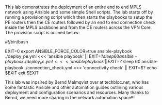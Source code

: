 This lab demonstrates the deployment of an entire end to end MPLS network using Ansible and some simple Shell scripts. The lab starts off by running a provisioning script which then starts the playbooks to setup the PE routers then the CE routers followed by an end to end connection check inside the MPLS backbone and from the CE routers across the VPN Core.
The provision script is oulined below:

#!/bin/bash

EXIT=0
export ANSIBLE_FORCE_COLOR=true
ansible-playbook ./deploy_pe.yml <<< 'ansible playbook' || EXIT=$?
sleep 60
ansible-playbook ./deploy_ce.yml <<< 'ansible playbook' || EXIT=$?
sleep 60
ansible-playbook ./connection_check.yml <<< 'connectivity check' || EXIT=$?
echo $EXIT
exit $EXIT


This lab was inpsired by Bernd Malmqvist over at techbloc.net, who has some fantastic Ansible and other automation guides outlining various deployment and configuration scenarios and resources. Many thanks to Bernd, we need more sharing in the network automation space!!!
